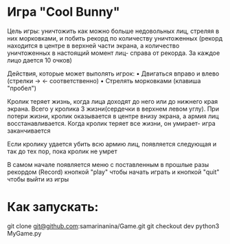# Игра "Cool Bunny"

Цель игры: уничтожить как можно больше недовольных лиц, стреляя в них морковками, и побить рекорд по количеству уничтоженных (рекорд находится в центре в верхней части экрана, а количество уничтоженных в настоящий момент лиц- справа от рекорда. За каждое лицо дается 10 очков)

Действия, которые может выполять игрок:
• Двигаться вправо и влево (стрелки -> <- соответственно)
• Стрелять морковками (клавиша "пробел")

Кролик теряет жизнь, когда лица доходят до него или до нижнего края экрана. Всего у кролика 3 жизни(сердечки в верхнем левом углу). При потери жизни, кролик оказывается в центре внизу экрана, а армия лиц восстанавливается. Когда кролик теряет все жизни, он умирает- игра заканчивается

Если кролику удается убить всю армию лиц, появляется следующая и так до тех пор, пока кролик не умрет

В самом начале появляется меню с поставленным в прошлые разы рекордом (Record) кнопкой "play" чтобы начать играть и кнопкой "quit" чтобы выйти из игры


# Как запускать:
git clone git@github.com:samarinanina/Game.git
git checkout dev
python3 MyGame.py

